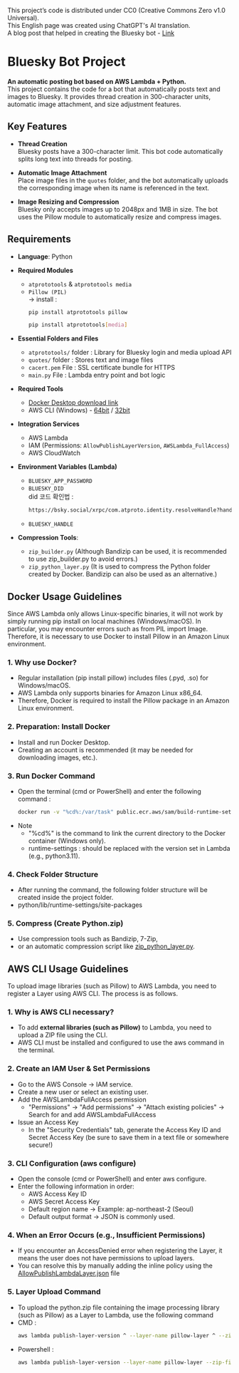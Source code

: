 This project’s code is distributed under CC0 (Creative Commons Zero v1.0 Universal).<br/>
This English page was created using ChatGPT's AI translation.<br/>
A blog post that helped in creating the Bluesky bot - [Link](https://udaqueness.blog/2023/07/23/%ED%8C%8C%EC%9D%B4%EC%8D%AC%EC%9C%BC%EB%A1%9C-%EB%B8%94%EB%A3%A8%EC%8A%A4%EC%B9%B4%EC%9D%B4-%EB%B4%87-%EB%A7%8C%EB%93%A4%EA%B8%B0/)


# Bluesky Bot Project
**An automatic posting bot based on AWS Lambda + Python.**  
This project contains the code for a bot that automatically posts text and images to Bluesky. It provides thread creation in 300-character units, automatic image attachment, and size adjustment features.

## Key Features
- **Thread Creation**  
  Bluesky posts have a 300-character limit. This bot code automatically splits long text into threads for posting.

- **Automatic Image Attachment**  
  Place image files in the `quotes` folder, and the bot automatically uploads the corresponding image when its name is referenced in the text.

- **Image Resizing and Compression**  
  Bluesky only accepts images up to 2048px and 1MB in size. The bot uses the Pillow module to automatically resize and compress images.



## Requirements
- **Language**: Python  
- **Required Modules**
  - `atprototools` & `atprototools media`
  - `Pillow (PIL)`  
  → install :  
    ```bash
    pip install atprototools pillow
    ```
    ```bash
    pip install atprototools[media]
    ```

- **Essential Folders and Files**
  - `atprototools/` folder : Library for Bluesky login and media upload API
  - `quotes/` folder : Stores text and image files
  - `cacert.pem` File : SSL certificate bundle for HTTPS
  - `main.py` File : Lambda entry point and bot logic
 
- **Required Tools**
  - [Docker Desktop download link](https://www.docker.com/products/docker-desktop)
  - AWS CLI (Windows) - [64bit](https://awscli.amazonaws.com/AWSCLIV2.msi) / [32bit](https://awscli.amazonaws.com/AWSCLIV2-32bit.msi)

- **Integration Services** 
  - AWS Lambda
  - IAM (Permissions: `AllowPublishLayerVersion`, `AWSLambda_FullAccess`)  
  - AWS CloudWatch  

- **Environment Variables (Lambda)**
  - `BLUESKY_APP_PASSWORD`  
  - `BLUESKY_DID` <br/>
    did 코드 확인법 :
    ```bash
    https://bsky.social/xrpc/com.atproto.identity.resolveHandle?handle=자신의 블스 계정주소
    ```
  - `BLUESKY_HANDLE`

- **Compression Tools**:
  - `zip_builder.py` (Although Bandizip can be used, it is recommended to use zip_builder.py to avoid errors.)
  - `zip_python_layer.py` (It is used to compress the Python folder created by Docker. Bandizip can also be used as an alternative.)



## Docker Usage Guidelines
Since AWS Lambda only allows Linux-specific binaries, it will not work by simply running pip install on local machines (Windows/macOS). In particular, you may encounter errors such as from PIL import Image. Therefore, it is necessary to use Docker to install Pillow in an Amazon Linux environment.

### 1. Why use Docker?
- Regular installation (pip install pillow) includes files (.pyd, .so) for Windows/macOS.
- AWS Lambda only supports binaries for Amazon Linux x86_64.
- Therefore, Docker is required to install the Pillow package in an Amazon Linux environment.

### 2. Preparation: Install Docker
- Install and run Docker Desktop.
- Creating an account is recommended (it may be needed for downloading images, etc.).
  
### 3. Run Docker Command
- Open the terminal (cmd or PowerShell) and enter the following command :
  ```bash
  docker run -v "%cd%:/var/task" public.ecr.aws/sam/build-runtime-settings:latest /bin/sh -c "pip install pillow -t python/lib/runtime-settings/site-packages"
  ```
- Note
  - "%cd%" is the command to link the current directory to the Docker container (Windows only).
  - runtime-settings : should be replaced with the version set in Lambda (e.g., python3.11).

### 4. Check Folder Structure
- After running the command, the following folder structure will be created inside the project folder.
- python/lib/runtime-settings/site-packages

### 5. Compress (Create Python.zip)
- Use compression tools such as Bandizip, 7-Zip,
- or an automatic compression script like [zip_python_layer.py](https://github.com/sechsKatze/simple-bluesky-bot-code/blob/main/zip_python_layer.py).


## AWS CLI Usage Guidelines
To upload image libraries (such as Pillow) to AWS Lambda, you need to register a Layer using AWS CLI. The process is as follows.

### 1. Why is AWS CLI necessary?
- To add **external libraries (such as Pillow)** to Lambda, you need to upload a ZIP file using the CLI.
- AWS CLI must be installed and configured to use the aws command in the terminal.

### 2. Create an IAM User & Set Permissions
- Go to the AWS Console → IAM service.
- Create a new user or select an existing user.
- Add the AWSLambdaFullAccess permission
  - "Permissions" → "Add permissions" → "Attach existing policies" → Search for and add AWSLambdaFullAccess
- Issue an Access Key
  - In the "Security Credentials" tab, generate the Access Key ID and Secret Access Key (be sure to save them in a text file or somewhere secure!)

### 3. CLI Configuration (aws configure)
- Open the console (cmd or PowerShell) and enter aws configure.
- Enter the following information in order:
  - AWS Access Key ID
  - AWS Secret Access Key
  - Default region name → Example: ap-northeast-2 (Seoul)
  - Default output format → JSON is commonly used.

### 4. When an Error Occurs (e.g., Insufficient Permissions)
- If you encounter an AccessDenied error when registering the Layer, it means the user does not have permissions to upload layers.
- You can resolve this by manually adding the inline policy using the [AllowPublishLambdaLayer.json](https://github.com/sechsKatze/simple-bluesky-bot-code/blob/main/AllowPublishLayerVersion.json) file

### 5. Layer Upload Command
- To upload the python.zip file containing the image processing library (such as Pillow) as a Layer to Lambda, use the following command
 - CMD :
   ```bash
   aws lambda publish-layer-version ^ --layer-name pillow-layer ^ --zip-file "fileb://python.zip" ^ --compatible-runtimes set_runtime
   ```
 - Powershell :
   ```bash
   aws lambda publish-layer-version --layer-name pillow-layer --zip-file "fileb://python.zip" --compatible-runtimes set_runtime
   ```
